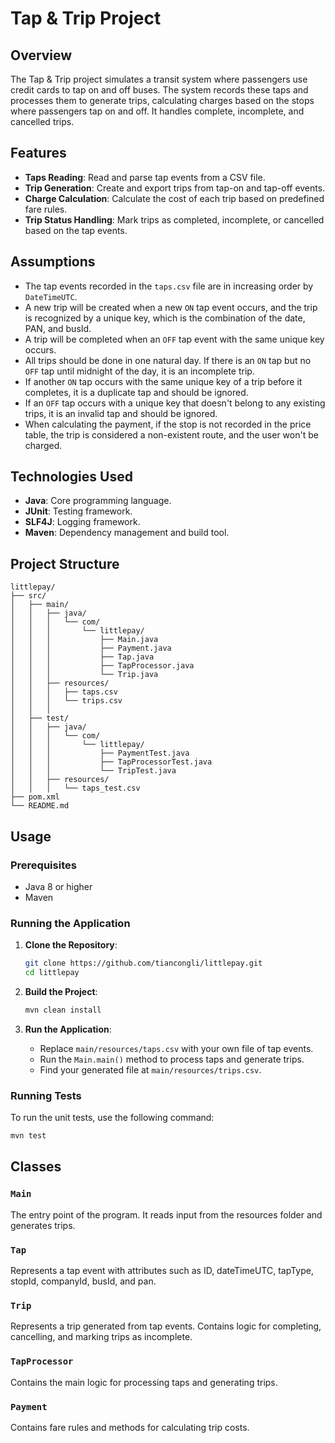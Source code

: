 # Tap & Trip Project

## Overview

The Tap & Trip project simulates a transit system where passengers use credit cards to tap on and off buses. 
The system records these taps and processes them to generate trips, 
calculating charges based on the stops where passengers tap on and off. 
It handles complete, incomplete, and cancelled trips.

## Features
- **Taps Reading**: Read and parse tap events from a CSV file.
- **Trip Generation**: Create and export trips from tap-on and tap-off events.
- **Charge Calculation**: Calculate the cost of each trip based on predefined fare rules.
- **Trip Status Handling**: Mark trips as completed, incomplete, or cancelled based on the tap events.

## Assumptions
- The tap events recorded in the `taps.csv` file are in increasing order by `DateTimeUTC`.
- A new trip will be created when a new `ON` tap event occurs, and the trip is recognized by a unique key, which is the combination of the date, PAN, and busId.
- A trip will be completed when an `OFF` tap event with the same unique key occurs.
- All trips should be done in one natural day. If there is an `ON` tap but no `OFF` tap until midnight of the day, it is an incomplete trip.
- If another `ON` tap occurs with the same unique key of a trip before it completes, it is a duplicate tap and should be ignored.
- If an `OFF` tap occurs with a unique key that doesn't belong to any existing trips, it is an invalid tap and should be ignored.
- When calculating the payment, if the stop is not recorded in the price table, the trip is considered a non-existent route, and the user won't be charged.

## Technologies Used

- **Java**: Core programming language.
- **JUnit**: Testing framework.
- **SLF4J**: Logging framework.
- **Maven**: Dependency management and build tool.

## Project Structure

```
littlepay/
├── src/
│   ├── main/
│   │   ├── java/
│   │   │   └── com/
│   │   │       └── littlepay/
│   │   │           ├── Main.java
│   │   │           ├── Payment.java
│   │   │           ├── Tap.java
│   │   │           ├── TapProcessor.java
│   │   │           └── Trip.java
│   │   ├── resources/
│   │   │   ├── taps.csv
│   │   │   └── trips.csv
│   │   │ 
│   ├── test/
│   │   ├── java/
│   │   │   └── com/
│   │   │       └── littlepay/
│   │   │           ├── PaymentTest.java
│   │   │           ├── TapProcessorTest.java
│   │   │           └── TripTest.java
│   │   ├── resources/
│   │   │   └── taps_test.csv
├── pom.xml
└── README.md
```

## Usage

### Prerequisites

- Java 8 or higher
- Maven

### Running the Application

1. **Clone the Repository**:

    ```bash
    git clone https://github.com/tiancongli/littlepay.git
    cd littlepay
    ```

2. **Build the Project**:

    ```bash
    mvn clean install
    ```

3. **Run the Application**:
    - Replace `main/resources/taps.csv` with your own file of tap events.
    - Run the `Main.main()` method to process taps and generate trips.
    - Find your generated file at `main/resources/trips.csv`.

### Running Tests

To run the unit tests, use the following command:

```bash
mvn test
```

## Classes
### `Main`

The entry point of the program. It reads input from the resources folder and generates trips.

### `Tap`

Represents a tap event with attributes such as ID, dateTimeUTC, tapType, stopId, companyId, busId, and pan.

### `Trip`

Represents a trip generated from tap events. Contains logic for completing, cancelling, and marking trips as incomplete.

### `TapProcessor`

Contains the main logic for processing taps and generating trips.

### `Payment`

Contains fare rules and methods for calculating trip costs.
